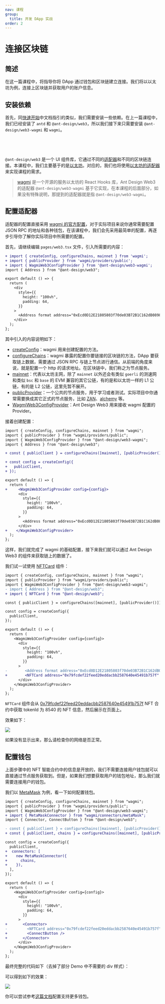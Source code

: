 ```yaml
---
nav: 课程
group:
  title: 开发 DApp 实战
order: 2
---
```


# 连接区块链

## 简述

在这一篇课程中，将指导你将 DApp 通过钱包和区块链建立连接。我们将以以太坊为例，连接上区块链并获取用户的账户信息。

## 安装依赖

首先，同[快速开始](../guide/quick-start.zh-CN.md)中文档指引的类似，我们需要安装一些依赖。在上一篇课程中，我们已经安装了 `antd` 和 `@ant-design/web3`，所以我们接下来只需要安装 `@ant-design/web3-wagmi` 和 `wagmi`。

<br />

<NormalInstallDependencies packageNames="@ant-design/web3-wagmi wagmi" save="true"></NormalInstallDependencies>

<br />

`@ant-design/web3` 是一个 UI 组件库，它通过不同的[适配器](../guide/adapter.zh-CN.md)和不同的区块链连接。本课程中，我们主要基于的是[以太坊](https://ethereum.org/zh/)。对应的，我们也将使用[以太坊的适配器](../../packages/web3/src/wagmi/index.zh-CN.md)来实现课程的需求。

> [wagmi](https://wagmi.sh/) 是一个开源的服务以太坊的 React Hooks 库，Ant Design Web3 的适配器 `@ant-design/web3-wagmi` 基于它实现，在本课程的后面部分，如果没有特殊说明，那提到的适配器就是指 `@ant-design/web3-wagmi`。

## 配置适配器

适配器的配置直接采用 [wagmi 的官方配置](https://wagmi.sh/core/getting-started)，对于实际项目来说你通常需要配置 JSON RPC 的地址和各种钱包，在该课程中，我们会先采用最简单的配置，再逐步引导你了解你实际项目中所需要的配置。

首先，请继续编辑 `pages/web3.tsx` 文件，引入所需要的内容：

```diff
+ import { createConfig, configureChains, mainnet } from 'wagmi';
+ import { publicProvider } from 'wagmi/providers/public';
+ import { WagmiWeb3ConfigProvider } from '@ant-design/web3-wagmi';
import { Address } from "@ant-design/web3";

export default () => {
  return (
    <div
      style={{
        height: "100vh",
        padding: 64,
      }}
    >
      <Address format address="0xEcd0D12E21805803f70de03B72B1C162dB0898d9" />
    </div>
  );
};
```

其中引入的内容说明如下：

- [createConfig](https://wagmi.sh/react/config)：wagmi 用来创建配置的方法。
- [configureChains](https://wagmi.sh/react/providers/configuring-chains)：wagmi 暴露的配置你要链接的区块链的方法，DApp 要获取链上数据，需要通过 JSON RPC 与链上节点进行通信。从前端的角度来说，就是配置一个 http 的请求地址。在区块链中，我们称之为节点服务。
- [mainnet](https://wagmi.sh/react/chains)：代表以太坊主网，除了 `mainnet` 以外还会有类似 `goerli` 的测速网和类似 `bsc` 和 `base` 的 EVM 兼容的其它公链，有的是和以太坊一样的 L1 公链，有的是 L2 公链，这里先暂不展开。
- [publicProvider](https://wagmi.sh/react/providers/public)：一个公共的节点服务，用于学习或者测试。实际项目中你通常需要换成其它正式的节点服务，比如 [ZAN](https://zan.top/home/node-service)、[alchemy](https://www.alchemy.com/) 等。
- [WagmiWeb3ConfigProvider](https://web3.ant.design/zh-CN/components/wagmi#wagmiweb3configproviderprops)：Ant Design Web3 用来接收 wagmi 配置的 Provider。

接着创建配置：

```diff
import { createConfig, configureChains, mainnet } from "wagmi";
import { publicProvider } from "wagmi/providers/public";
import { WagmiWeb3ConfigProvider } from "@ant-design/web3-wagmi";
import { Address } from "@ant-design/web3";

+ const { publicClient } = configureChains([mainnet], [publicProvider()]);

+ const config = createConfig({
+   publicClient,
+ });

export default () => {
  return (
+     <WagmiWeb3ConfigProvider config={config}>
      <div
        style={{
          height: "100vh",
          padding: 64,
        }}
      >
        <Address format address="0xEcd0D12E21805803f70de03B72B1C162dB0898d9" />
      </div>
+    </WagmiWeb3ConfigProvider>
  );
};

```

这样，我们就完成了 wagmi 的基础配置，接下来我们就可以通过 Ant Design Web3 的组件来获取链上的数据了。

我们试一试使用 [NFTCard](../../packages/web3/src/nft-card/index.zh-CN.md) 组件：

```diff
import { createConfig, configureChains, mainnet } from "wagmi";
import { publicProvider } from "wagmi/providers/public";
import { WagmiWeb3ConfigProvider } from "@ant-design/web3-wagmi";
- import { Address } from "@ant-design/web3";
+ import { NFTCard } from "@ant-design/web3";

const { publicClient } = configureChains([mainnet], [publicProvider()]);

const config = createConfig({
  publicClient,
});

export default () => {
  return (
    <WagmiWeb3ConfigProvider config={config}>
      <div
        style={{
          height: "100vh",
          padding: 64,
        }}
      >
-        <Address format address="0xEcd0D12E21805803f70de03B72B1C162dB0898d9" />
+        <NFTCard address="0x79fcdef22feed20eddacbb2587640e45491b757f" tokenId={8540} />
      </div>
    </WagmiWeb3ConfigProvider>
  );
};
```

`NFTCard` 组件会从 [0x79fcdef22feed20eddacbb2587640e45491b757f](https://etherscan.io/address/0x79fcdef22feed20eddacbb2587640e45491b757f) NFT 合约中获取 tokenId 为 8540 的 NFT 信息，然后展示在页面上。

效果如下：

![](./img/nft-card.png)

如果没有显示出来，那么请检查你的网络是否正常。

## 配置钱包

上面步骤中的 NFT 智能合约中的信息是开放的，我们不需要连接用户钱包就可以直接通过节点服务获取到。但是，如果我们想要获取用户的钱包地址，那么我们就需要连接用户的钱包。

我们以 [MetaMask](https://metamask.io/) 为例，看一下如何配置钱包。

```diff
import { createConfig, configureChains, mainnet } from "wagmi";
import { publicProvider } from "wagmi/providers/public";
import { WagmiWeb3ConfigProvider } from "@ant-design/web3-wagmi";
+ import { MetaMaskConnector } from "wagmi/connectors/metaMask";
import { Connector, ConnectButton } from "@ant-design/web3";

- const { publicClient } = configureChains([mainnet], [publicProvider()]);
+ const { publicClient, chains } = configureChains([mainnet], [publicProvider()]);

const config = createConfig({
  publicClient,
+  connectors: [
+    new MetaMaskConnector({
+      chains,
+    }),
  ],
});

export default () => {
  return (
    <WagmiWeb3ConfigProvider config={config}>
      <div
        style={{
          height: "100vh",
          padding: 64,
        }}
      >
+       <Connector>
-         <NFTCard address="0x79fcdef22feed20eddacbb2587640e45491b757f" tokenId={8540} />
+         <ConnectButton />
+       </Connector>
      </div>
    </WagmiWeb3ConfigProvider>
  );
};

```

最终完整的代码如下（去掉了部分 Demo 中不需要的 div 样式）：

<code src="./demos/connect.tsx"></code>

可以得到如下的效果：

![](./img/connect.png)

你可以尝试参考[这篇文档](http://localhost:8000/zh-CN/components/wagmi#%E6%B7%BB%E5%8A%A0%E6%9B%B4%E5%A4%9A%E9%92%B1%E5%8C%85)配置支持更多钱包。
